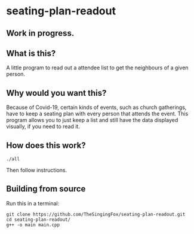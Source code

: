 # seating-plan-readout

## Work in progress.

## What is this?

A little program to read out a attendee list to get the neighbours of a given person.

## Why would you want this?

Because of Covid-19, certain kinds of events, such as church gatherings, have to keep a seating plan with every person that attends the event.
This program allows you to just keep a list and still have the data displayed visually, if you need to read it.

## How does this work?

	./all

Then follow instructions.

## Building from source

Run this in a terminal:

	git clone https://github.com/TheSingingFox/seating-plan-readout.git
	cd seating-plan-readout/
	g++ -o main main.cpp
